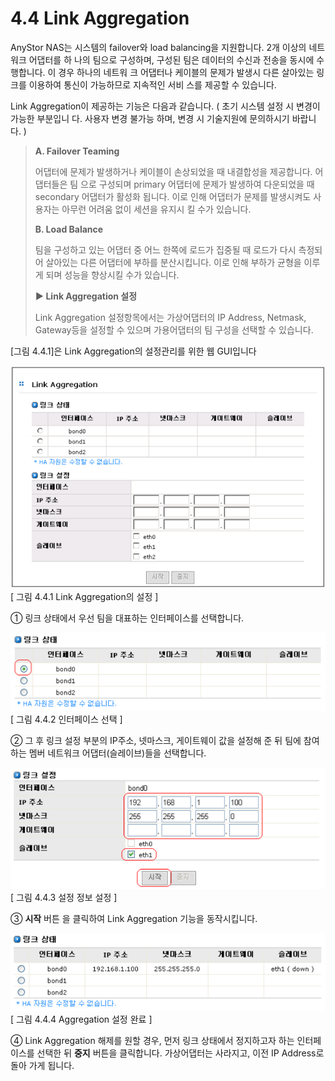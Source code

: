 # 4.4 Link Aggregation

AnyStor NAS는 시스템의 failover와 load balancing을 지원합니다. 2개 이상의 네트워크 어댑터를 하 나의 팀으로 구성하며, 구성된 팀은 데이터의 수신과 전송을 동시에 수행합니다. 이 경우 하나의 네트워 크 어댑터나 케이블의 문제가 발생시 다른 살아있는 링크를 이용하여 통신이 가능하므로 지속적인 서비 스를 제공할 수 있습니다.

  
 Link Aggregation이 제공하는 기능은 다음과 같습니다. \( 초기 시스템 설정 시 변경이 가능한 부분입니 다. 사용자 변경 불가능 하며, 변경 시 기술지원에 문의하시기 바랍니다. \)

> **A. Failover Teaming**
>
> 어댑터에 문제가 발생하거나 케이블이 손상되었을 때 내결합성을 제공합니다. 어댑터들은 팀 으로 구성되며 primary 어댑터에 문제가 발생하여 다운되었을 때 secondary 어댑터가 활성화 됩니다. 이로 인해 어댑터가 문제를 발생시켜도 사용자는 아무런 어려움 없이 세션을 유지시 킬 수가 있습니다.
>
> **B. Load Balance**
>
> 팀을 구성하고 있는 어댑터 중 어느 한쪽에 로드가 집중될 때 로드가 다시 측정되어 살아있는 다른 어댑터에 부하를 분산시킵니다. 이로 인해 부하가 균형을 이루게 되며 성능을 향상시킬 수가 있습니다.
>
> **▶ Link Aggregation 설정**
>
> Link Aggregation 설정항목에서는 가상어댑터의 IP Address, Netmask, Gateway등을 설정할 수 있으며 가용어댑터의 팀 구성을 선택할 수 있습니다.

\[그림 4.4.1\]은 Link Aggregation의 설정관리를 위한 웹 GUI입니다

![link1.png](../.gitbook/assets/link1.png)   
 \[ 그림 4.4.1 Link Aggregation의 설정 \]

  
 ① 링크 상태에서 우선 팀을 대표하는 인터페이스를 선택합니다.

![link2.png](../.gitbook/assets/link2.png)   
 \[ 그림 4.4.2 인터페이스 선택 \]

  
 ② 그 후 링크 설정 부분의 IP주소, 넷마스크, 게이트웨이 값을 설정해 준 뒤 팀에 참여하는 멤버 네트워크 어댑터\(슬레이브\)들을 선택합니다.

![link3.png](../.gitbook/assets/link3.png)   
 \[ 그림 4.4.3 설정 정보 설정 \]

  
 ③ **시작** 버튼 을 클릭하여 Link Aggregation 기능을 동작시킵니다.

![link4.png](../.gitbook/assets/link4.png)   
 \[ 그림 4.4.4 Aggregation 설정 완료 \]

  
 ④ Link Aggregation 해제를 원할 경우, 먼저 링크 상태에서 정지하고자 하는 인터페이스를 선택한 뒤 **중지** 버튼을 클릭합니다. 가상어댑터는 사라지고, 이전 IP Address로 돌아 가게 됩니다.

